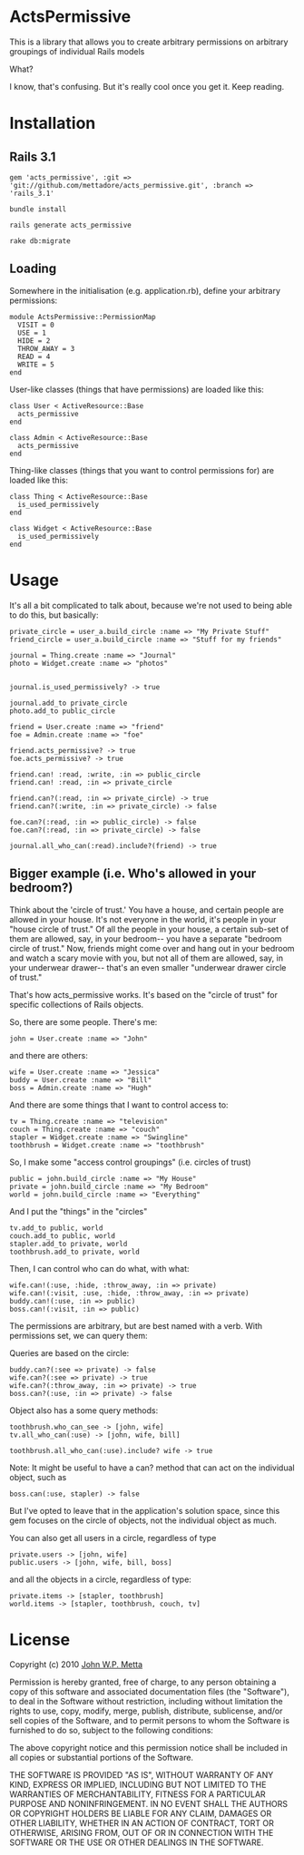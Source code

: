 # ActsPermissive

This is a library that allows you to create arbitrary permissions on arbitrary groupings
of individual Rails models

What?

I know, that's confusing. But it's really cool once you get it. Keep reading.

# Installation

## Rails 3.1
    gem 'acts_permissive', :git => 'git://github.com/mettadore/acts_permissive.git', :branch => 'rails_3.1'

    bundle install

    rails generate acts_permissive

    rake db:migrate

## Loading

Somewhere in the initialisation (e.g. application.rb), define your arbitrary permissions:

    module ActsPermissive::PermissionMap
      VISIT = 0
      USE = 1
      HIDE = 2
      THROW_AWAY = 3
      READ = 4
      WRITE = 5
    end

User-like classes (things that have permissions) are loaded like this:

    class User < ActiveResource::Base
      acts_permissive
    end

    class Admin < ActiveResource::Base
      acts_permissive
    end

Thing-like classes (things that you want to control permissions for) are loaded like this:

    class Thing < ActiveResource::Base
      is_used_permissively
    end

    class Widget < ActiveResource::Base
      is_used_permissively
    end

# Usage
It's all a bit complicated to talk about, because we're not used to being able to do this, but basically:

    private_circle = user_a.build_circle :name => "My Private Stuff"
    friend_circle = user_a.build_circle :name => "Stuff for my friends"

    journal = Thing.create :name => "Journal"
    photo = Widget.create :name => "photos"


    journal.is_used_permissively? -> true

    journal.add_to private_circle
    photo.add_to public_circle

    friend = User.create :name => "friend"
    foe = Admin.create :name => "foe"

    friend.acts_permissive? -> true
    foe.acts_permissive? -> true

    friend.can! :read, :write, :in => public_circle
    friend.can! :read, :in => private_circle

    friend.can?(:read, :in => private_circle) -> true
    friend.can?(:write, :in => private_circle) -> false

    foe.can?(:read, :in => public_circle) -> false
    foe.can?(:read, :in => private_circle) -> false

    journal.all_who_can(:read).include?(friend) -> true

## Bigger example (i.e. Who's allowed in your bedroom?)

Think about the 'circle of trust.' You have a house, and certain people are allowed in your house.
It's not everyone in the world, it's people in your "house circle of trust." Of all the people in
your house, a certain sub-set of them are allowed, say, in your bedroom-- you have a separate
"bedroom circle of trust." Now, friends might come over and hang out in your bedroom and watch
a scary movie with you, but not all of them are allowed, say, in your underwear drawer-- that's
an even smaller "underwear drawer circle of trust."

That's how acts_permissive works. It's based on the "circle of trust" for specific collections
 of Rails objects.

So, there are some people. There's me:

    john = User.create :name => "John"

and there are others:

    wife = User.create :name => "Jessica"
    buddy = User.create :name => "Bill"
    boss = Admin.create :name => "Hugh"

And there are some things that I want to control access to:

    tv = Thing.create :name => "television"
    couch = Thing.create :name => "couch"
    stapler = Widget.create :name => "Swingline"
    toothbrush = Widget.create :name => "toothbrush"

So, I make some "access control groupings" (i.e. circles of trust)

    public = john.build_circle :name => "My House"
    private = john.build_circle :name => "My Bedroom"
    world = john.build_circle :name => "Everything"

And I put the "things" in the "circles"

    tv.add_to public, world
    couch.add_to public, world
    stapler.add_to private, world
    toothbrush.add_to private, world

Then, I can control who can do what, with what:

    wife.can!(:use, :hide, :throw_away, :in => private)
    wife.can!(:visit, :use, :hide, :throw_away, :in => private)
    buddy.can!(:use, :in => public)
    boss.can!(:visit, :in => public)

The permissions are arbitrary, but are best named with a verb. With permissions set, we can
query them:

Queries are based on the circle:

    buddy.can?(:see => private) -> false
    wife.can?(:see => private) -> true
    wife.can?(:throw_away, :in => private) -> true
    boss.can?(:use, :in => private) -> false

Object also has a some query methods:

    toothbrush.who_can_see -> [john, wife]
    tv.all_who_can(:use) -> [john, wife, bill]

    toothbrush.all_who_can(:use).include? wife -> true

Note: It might be useful to have a can? method that can act on the individual object, such as

    boss.can(:use, stapler) -> false

But I've opted to leave that in the application's solution space, since this gem focuses on
the circle of objects, not the individual object as much.

You can also get all users in a circle, regardless of type

    private.users -> [john, wife]
    public.users -> [john, wife, bill, boss]

and all the objects in a circle, regardless of type:

    private.items -> [stapler, toothbrush]
    world.items -> [stapler, toothbrush, couch, tv]

# License

Copyright (c) 2010 [John W.P. Metta](http://johnmetta.com)

Permission is hereby granted, free of charge, to any person obtaining a copy
of this software and associated documentation files (the "Software"), to deal
in the Software without restriction, including without limitation the rights
to use, copy, modify, merge, publish, distribute, sublicense, and/or sell
copies of the Software, and to permit persons to whom the Software is
furnished to do so, subject to the following conditions:

The above copyright notice and this permission notice shall be included in
all copies or substantial portions of the Software.

THE SOFTWARE IS PROVIDED "AS IS", WITHOUT WARRANTY OF ANY KIND, EXPRESS OR
IMPLIED, INCLUDING BUT NOT LIMITED TO THE WARRANTIES OF MERCHANTABILITY,
FITNESS FOR A PARTICULAR PURPOSE AND NONINFRINGEMENT. IN NO EVENT SHALL THE
AUTHORS OR COPYRIGHT HOLDERS BE LIABLE FOR ANY CLAIM, DAMAGES OR OTHER
LIABILITY, WHETHER IN AN ACTION OF CONTRACT, TORT OR OTHERWISE, ARISING FROM,
OUT OF OR IN CONNECTION WITH THE SOFTWARE OR THE USE OR OTHER DEALINGS IN
THE SOFTWARE.
